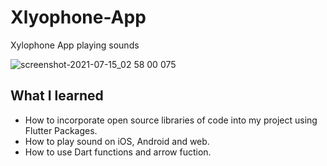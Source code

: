 
# Xlyophone-App
Xylophone App playing sounds

![screenshot-2021-07-15_02 58 00 075](https://user-images.githubusercontent.com/60577775/125711912-0de1e10a-79a1-4890-a9ae-5fe2a65fa9cb.png)

## What I learned

- How to incorporate open source libraries of code into my project using Flutter Packages.
- How to play sound on  iOS, Android and web.
- How to use Dart functions and arrow fuction.

